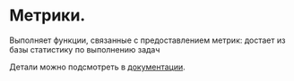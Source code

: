 # Метрики.

Выполняет функции, связанные с предоставлением метрик: достает из базы статистику по выполнению задач

Детали можно подсмотреть в [документации](./docs/readme.md).

